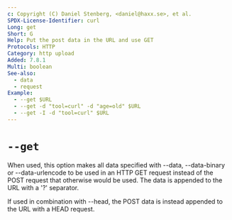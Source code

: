 ```yaml
---
c: Copyright (C) Daniel Stenberg, <daniel@haxx.se>, et al.
SPDX-License-Identifier: curl
Long: get
Short: G
Help: Put the post data in the URL and use GET
Protocols: HTTP
Category: http upload
Added: 7.8.1
Multi: boolean
See-also:
  - data
  - request
Example:
  - --get $URL
  - --get -d "tool=curl" -d "age=old" $URL
  - --get -I -d "tool=curl" $URL
---
```


# `--get`

When used, this option makes all data specified with --data, --data-binary
or --data-urlencode to be used in an HTTP GET request instead of the POST
request that otherwise would be used. The data is appended to the URL
with a '?' separator.

If used in combination with --head, the POST data is instead appended to the
URL with a HEAD request.
